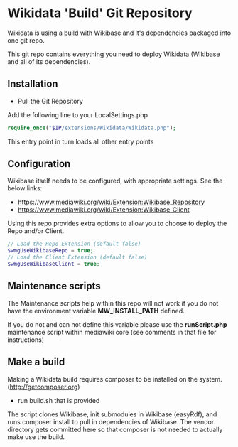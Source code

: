 Wikidata 'Build' Git Repository
=========

Wikidata is using a build with Wikibase and it's dependencies packaged into one git repo.

This git repo contains everything you need to deploy Wikidata (Wikibase and all of its dependencies).

## Installation

  - Pull the Git Repository

Add the following line to your LocalSettings.php
```php
require_once("$IP/extensions/Wikidata/Wikidata.php");
```
This entry point in turn loads all other entry points

## Configuration

Wikibase itself needs to be configured, with appropriate settings. See the below links:

  - https://www.mediawiki.org/wiki/Extension:Wikibase_Repository
  - https://www.mediawiki.org/wiki/Extension:Wikibase_Client

Using this repo provides extra options to allow you to choose to deploy the Repo and/or Client.

```php
// Load the Repo Extension (default false)
$wmgUseWikibaseRepo = true;
// Load the Client Extension (default false)
$wmgUseWikibaseClient = true;
```

## Maintenance scripts

The Maintenance scripts help within this repo will not work if you do not have the environment variable **MW_INSTALL_PATH** defined.

If you do not and can not define this variable please use the **runScript.php** maintenance script within mediawiki core (see comments in that file for instructions)

## Make a build

Making a Wikidata build requires composer to be installed on the system. (http://getcomposer.org)

  - run build.sh that is provided

The script clones Wikibase, init submodules in Wikibase (easyRdf), and runs composer install to pull in dependencies of Wikibase. The vendor directory gets committed here so that composer is not needed to actually make use the build.
